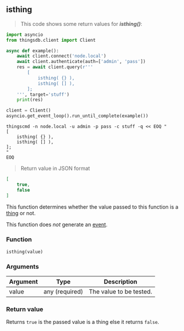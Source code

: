 ## isthing

> This code shows some return values for ***isthing()***:

```python
import asyncio
from thingsdb.client import Client

async def example():
    await client.connect('node.local')
    await client.authenticate(auth=['admin', 'pass'])
    res = await client.query(r'''
        [
            isthing( {} ),
            isthing( [] ),
        ];
    ''', target='stuff')
    print(res)

client = Client()
asyncio.get_event_loop().run_until_complete(example())
```

```shell
thingscmd -n node.local -u admin -p pass -c stuff -q << EOQ "
[
    isthing( {} ),
    isthing( [] ),
];
"
EOQ
```

> Return value in JSON format

```json
[
    true,
    false
]
```

This function determines whether the value passed to this function
is a [thing](#thing) or not.

This function does *not* generate an [event](#events).

### Function
`isthing(value)`

### Arguments
Argument | Type | Description
-------- | ---- | -----------
value | any (required) | The value to be tested.

### Return value
Returns `true` is the passed value is a thing else it returns `false`.
